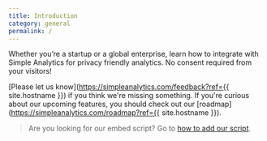 ```yaml
---
title: Introduction
category: general
permalink: /
---
```


Whether you’re a startup or a global enterprise, learn how to integrate with Simple Analytics for privacy friendly analytics. No consent required from your visitors!

[Please let us know](https://simpleanalytics.com/feedback?ref={{ site.hostname }}) if you think we're missing something. If you're curious about our upcoming features, you should check out our [roadmap](https://simpleanalytics.com/roadmap?ref={{ site.hostname }}).

> Are you looking for our embed script? Go to [how to add our script](/script).

<img class="undraw-svg" src="/images/undraw-filing-system.svg" alt="">
